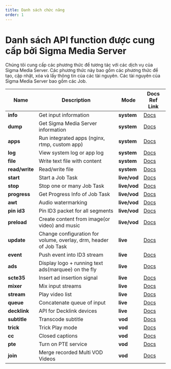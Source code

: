 ```yaml
---
title: Danh sách chức năng
order: 1
---
```


# Danh sách API function được cung cấp bởi Sigma Media Server

Chúng tôi cung cấp các phương thức để tương tác với các dịch vụ của Sigma Media Server. Các phương thức này bao gồm các phương thức để tạo, cập nhật, xóa và lấy thông tin của các tài nguyên. Các tài nguyên của Sigma Media Server bao gồm các Job.


| **Name**       | Description                                                       | **Mode**     | Docs Ref Link |
| -------------- | ----------------------------------------------------------------- | ------------ | ------------- |
| **info**       | Get input information                                             | **system**   | [Docs](#)     |
| **dump**       | Get Sigma Media Server information                                | **system**   | [Docs](#)     |
| **apps**       | Run integrated apps (nginx, rtmp, custom app)                     | **system**   | [Docs](#)     |
| **log**        | View system log or app log                                                       | **system**   | [Docs](#)     |
| **file**       | Write text file with content                                      | **system**   | [Docs](#)     |
| **read/write** | Read/write file                                                   | **system**   | [Docs](#)     |
| **start**      | Start a Job Task                                                  | **live/vod** | [Docs](#)     |
| **stop**       | Stop one or many Job Task                                         | **live/vod** | [Docs](#)     |
| **progress**   | Get Progress Info of Job Task                                     | **live/vod** | [Docs](#)     |
| **awt**        | Audio watermarking                                                | **live/vod** | [Docs](#)     |
| **pin id3**    | Pin ID3 packet for all segments                                   | **live/vod** | [Docs](#)     |
| **preload**    | Create content from image(or video) and music                     | **live/vod** | [Docs](#)     |
| **update**     | Change configuration for volume, overlay, drm, header of Job Task | **live**     | [Docs](#)     |
| **event**      | Push event into ID3 stream                                        | **live**     | [Docs](#)     |
| **ads**        | Display logo + running text ads(marquee) on the fly               | **live**     | [Docs](#)     |
| **scte35**     | Insert ad insertion signal                                        | **live**     | [Docs](#)     |
| **mixer**      | Mix input streams                                                 | **live**     | [Docs](#)     |
| **stream**     | Play video list                                                   | **live**     | [Docs](#)     |
| **queue**      | Concatenate queue of input                                        | **live**     | [Docs](#)     |
| **decklink**   | API for Decklink devices                                          | **live**     | [Docs](#)     |
| **subtitle**   | Transcode subtitle                                                | **vod**      | [Docs](#)     |
| **trick**      | Trick Play mode                                                   | **vod**      | [Docs](#)     |
| **cc**         | Closed captions                                                   | **vod**      | [Docs](#)     |
| **pte**        | Turn on PTE service                                               | **vod**      | [Docs](#)     |
| **join**       | Merge recorded Multi VOD Videos                                   | **vod**      | [Docs](#)     |



